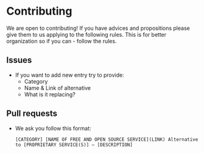 # Contributing

We are open to contributing! If you have advices and propositions please give them to us applying to the following rules. This is for better organization so if you can - follow the rules.

## Issues
+ If you want to add new entry try to provide:
	+ Category
	+ Name & Link of alternative
	+ What is it replacing?

## Pull requests
+ We ask you follow this format:  

    `[CATEGORY]
[NAME OF FREE AND OPEN SOURCE SERVICE](LINK)
Alternative to [PROPRIETARY SERVICE(S)] — [DESCRIPTION]`